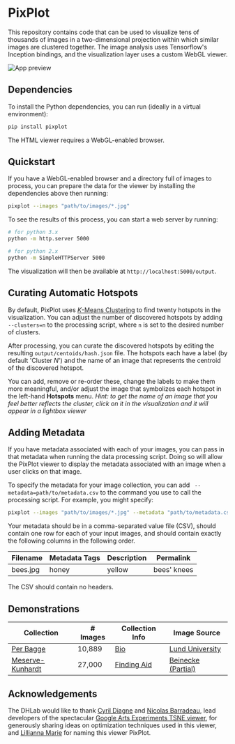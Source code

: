 # PixPlot

This repository contains code that can be used to visualize tens of thousands of images in a two-dimensional projection within which similar images are clustered together. The image analysis uses Tensorflow's Inception bindings, and the visualization layer uses a custom WebGL viewer.

![App preview](./pixplot/web/assets/images/preview.png?raw=true)


## Dependencies

To install the Python dependencies, you can run (ideally in a virtual environment):

```bash
pip install pixplot
```

The HTML viewer requires a WebGL-enabled browser.


## Quickstart

If you have a WebGL-enabled browser and a directory full of images to process, you can prepare the data for the viewer by installing the dependencies above then running:

```bash
pixplot --images "path/to/images/*.jpg"
```

To see the results of this process, you can start a web server by running:

```bash
# for python 3.x
python -m http.server 5000

# for python 2.x
python -m SimpleHTTPServer 5000
```

The visualization will then be available at `http://localhost:5000/output`.


## Curating Automatic Hotspots

By default, PixPlot uses [*K*-Means Clustering](https://en.wikipedia.org/wiki/K-means_clustering) to find twenty hotspots in the visualization.  You can adjust the number of discovered hotspots by adding ` --clusters=n` to the processing script, where `n` is set to the desired number of clusters.

After processing, you can curate the discovered hotspots by editing the resulting `output/centoids/hash.json` file. The hotspots each have a label (by default 'Cluster *N*') and the name of an image that represents the centroid of the discovered hotspot.

You can add, remove or re-order these, change the labels to make them more meaningful, and/or adjust the image that symbolizes each hotspot in the left-hand **Hotspots** menu. *Hint: to get the name of an image that you feel better reflects the cluster, click on it in the visualization and it will appear in a lightbox viewer*


## Adding Metadata

If you have metadata associated with each of your images, you can pass in that metadata when running the data processing script. Doing so will allow the PixPlot viewer to display the metadata associated with an image when a user clicks on that image.

To specify the metadata for your image collection, you can add ` --metadata=path/to/metadata.csv` to the command you use to call the processing script. For example, you might specify:

```bash
pixplot --images "path/to/images/*.jpg" --metadata "path/to/metadata.csv"
```

Your metadata should be in a comma-separated value file (CSV), should contain one row for each of your input images, and should contain exactly the following columns in the following order.

| Filename | Metadata Tags | Description | Permalink   |
| -------- | ------------- | ----------- | ----------- |
| bees.jpg | honey|yellow  | bees' knees | https://... |

The CSV should contain no headers.

## Demonstrations

| Collection | # Images | Collection Info | Image Source |
| ---------- | -------- | --------------- | ------------ |
| [Per Bagge](http://dh.library.yale.edu/projects/pixplot/bagge/) | 10,889 | [Bio](http://www.alvin-portal.org/alvin/view.jsf?pid=alvin-person%3A29409) | [Lund University](http://www.alvin-portal.org/alvin/resultList.jsf?dswid=6772&af=%5B%22RES_facet%3Astill_image%22%2C%22ARCHIVE_ORG_ID_facet%3A8%22%5D&p=1&fs=true&searchType=EXTENDED&sortString=relevance_sort_desc&noOfRows=10&query=&aq=%5B%5B%7B%22PER_PID%22%3A%22alvin-person%3A29409%22%7D%5D%2C%5B%7B%22SWD_PER%22%3A%22alvin-person%3A29409%22%7D%5D%5D&aqe=%5B%5D) |
| [Meserve-Kunhardt](https://s3-us-west-2.amazonaws.com/lab-apps/pix-plot/index.html) | 27,000 | [Finding Aid](http://drs.library.yale.edu/HLTransformer/HLTransServlet?stylename=yul.ead2002.xhtml.xsl&pid=beinecke:meservekunhardt&clear-stylesheet-cache=yes&big=y) | [Beinecke (Partial)](https://brbl-dl.library.yale.edu/vufind/Search/Results?lookfor=GEN_MSS_1430&type=CallNumber) |


## Acknowledgements

The DHLab would like to thank [Cyril Diagne](http://cyrildiagne.com/) and [Nicolas Barradeau](http://barradeau.com), lead developers of the spectacular [Google Arts Experiments TSNE viewer](https://artsexperiments.withgoogle.com/tsnemap/), for generously sharing ideas on optimization techniques used in this viewer, and [Lillianna Marie](https://github.com/lilliannamarie) for naming this viewer PixPlot.
